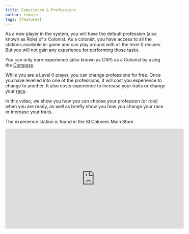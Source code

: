 ```yaml
---
title: Experience & Professions
author: temujin
tags: [features]
---
```

As a new player in the system, you will have the default profession (also known as Role) of a Colonist. As a colonist, you have access to all the stations available in-game and can play around with all the level 0 recipes. But you will not gain any experience for performing those tasks.

You can only earn experience (also known as CXP) as a Colonist by using the [Compass](https://slcolonies.com/docs/compass/).

While you are a Level 0 player, you can change professions for free. Once you have levelled into one of the professions, it will cost you experience to change to another. It also costs experience to increase your traits or change your [race](https://slcolonies.com/docs/races/).

In this video, we show you how you can choose your profession (or role) when you are ready, as well as briefly show you how you change your race or increase your traits.

The experience station is found in the SLColonies Main Store.

<iframe width="560" height="315" src="https://www.youtube.com/embed/piID1h6mOxg" title="YouTube video player" frameborder="0" allow="accelerometer; autoplay; clipboard-write; encrypted-media; gyroscope; picture-in-picture" allowfullscreen></iframe>
